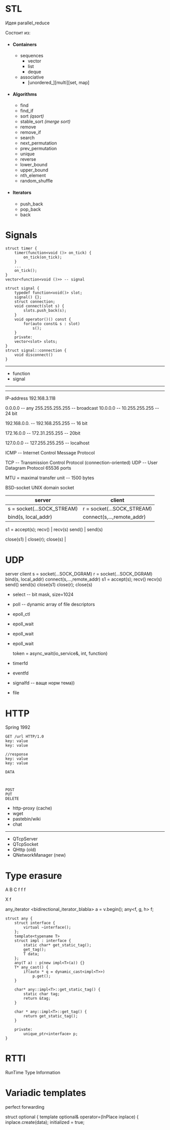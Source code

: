 STL
===

Идея parallel_reduce

Состоит из:

* #### Containers
  - sequences
    + vector
    + list
    + deque
  - associative
    + [unordered_][multi][set, map]

* #### Algorithms
  + find
  + find_if
  + sort *(qsort)*
  + stable_sort *(merge sort)*
  + remove
  + remove_if
  + search
  + next_permutation
  + prev_permutation
  + unique
  + reverse
  + lower_bound
  + upper_bound
  + nth_element
  + random_shuffle

* #### Iterators
    + push_back
    + pop_back
    + back

Signals
=======

    struct timer {
        timer(function<void ()> on_tick) {
            on_tick(on_tick);
        }
        ...
        on_tick();
    }
    vector<function<void ()>> -- signal

    struct signal {
        typedef function<void()> slot;
        signal() {};
        struct connection;
        void connect(slot s) {
            slots.push_back(s);
        }
        void operator()() const {
            for(auto const& s : slot)
                s();
        }
        private:
        vector<slot> slots;
    }
    struct signal::connection {
        void disconnect()
    }


----------

* function
* signal

---------------------
---------------------

IP-address
192.168.3.118

0.0.0.0 -- any
255.255.255.255 -- broadcast
10.0.0.0 -- 10.255.255.255      -- 24 bit

192.168.0.0. -- 192.168.255.255 -- 16 bit

172.16.0.0 -- 172.31.255.255    -- 20bit

127.0.0.0 -- 127.255.255.255    -- localhost

ICMP -- Internet Control Message Protocol

TCP -- Transmission Control Protocol
    (connection-oriented)
UDP -- User Datagram Protocol
65536 ports

MTU = maximal transfer unit -- 1500 bytes

BSD-socket
UNIX domain socket

server                         |        client
-------------------------------|------------------------
s = socket(...SOCK_STREAM)     |      r = socket(...SOCK_STREAM)
bind(s, local_addr)            |      connect(s,...,remote_addr)
s1 = accept(s);
recv()                         |        recv(s)
send()                         |        send(s)

close(s1)                      |        close(r);
close(s)                       |  



UDP
===

server                                  client
s = socket(...SOCK_DGRAM)            r = socket(...SOCK_DGRAM)
bind(s, local_addr)                   connect(s,...,remote_addr)
s1 = accept(s);
recv()                                  recv(s)
send()                                  send(s)
close(s1)                               close(r);
close(s)



+ select -- bit mask, size=1024
+ poll -- dynamic array of file descriptors
+ epoll_ctl
+ epoll_wait
+ epoll_wait
+ epoll_wait


    token = async_wait(io_service&, int, function)

+ timerfd
+ eventfd
+ signalfd -- ваще норм тема))
+ file

HTTP
====

Spring 1992

    GET /url HTTP/1.0
    key: value
    key: value

    //response
    key: value
    key: value

    DATA



    POST
    PUT
    DELETE

* http-proxy (cache)
* wget
* pastebin/wiki
* chat

------------------

* QTcpServer
* QTcpSocket
* QHttp (old)
* QNetworkManager (new)


Type erasure
============

A   B   C
f   f   f

X f

any_iterator <bidirectional_iterator_blabla> a = v.begin();
any<f, g, h> f;

    struct any {
        struct interface {
            virtual ~interface();
        };
        template<typename T>
        struct impl : interface {
            static char* get_static_tag();
            get_tag();
            T data;
        };
        any(T a) : p(new impl<T>(a)) {}
        T* any_cast() {
            if(auto * q = dynamic_cast<impl<T>>)
                p.get();
        }

        char* any::impl<T>::get_static_tag() {
            static char tag;
            return &tag;
        }

        char * any::impl<T>::get_tag() {
            return get_static_tag();
        }

        private:
            unique_ptr<interface> p;
    }

RTTI
====
RunTime Type Information


Variadic templates
==================

perfect forwarding


struct optional {
    template<typename InPlace>
    optional& operator=(InPlace inplace) {
        inplace.create(data);
        initialized = true;
